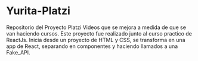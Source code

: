 # Yurita-Platzi
Repositorio del Proyecto Platzi Videos que se mejora a medida de que se van haciendo cursos. Este proyecto fue realizado junto al curso practico de ReactJs. 
Inicia desde un proyecto de HTML y CSS, se transforma en una app de React, separando en componentes y haciendo llamados a una Fake_API. 
